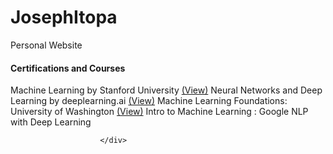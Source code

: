 # JosephItopa
Personal Website

<div class="col-sm-6">
                            <h4>Certifications and Courses</h4>
                            <label class="progress-bar-label">Machine Learning by Stanford University <a
                                    href="https://coursera.org/share/a9cebfd9920a2174566a289e0318dd90"
                                    rel="noreferrer">(View)</a></label>
                            <!--                            <div class="progress">-->
                            <!--                                <div class="progress-bar" role="progressbar" aria-valuenow="100" aria-valuemin="0" aria-valuemax="100">-->
                            <!--                                    <span>100%</span>-->
                            <!--                                </div>-->
                            <!--                                &lt;!&ndash; end .progress-bar &ndash;&gt;-->
                            <!--                            </div>-->
                            <!-- end .progress -->
                            <label class="progress-bar-label">Neural Networks and Deep Learning by deeplearning.ai <a
                                    href="https://coursera.org/share/65260245e4470c28b7a653a29a13e3fb"
                                    rel="noreferrer">(View)</a></label>
                            <!--                            <div class="progress">-->
                            <!--                                <div class="progress-bar" role="progressbar" aria-valuenow="100" aria-valuemin="0" aria-valuemax="100">-->
                            <!--                                    <span>100%</span>-->
                            <!--                                </div>-->
                            <!-- end .progress-bar -->
                            <!--                            </div>-->
                            <!-- end .progress -->
                            <label class="progress-bar-label">Machine Learning Foundations: University of Washington <a
                                    href="https://coursera.org/share/76bef49f24830997e22aa055fc6485ca"
                                    rel="noreferrer">(View)</a></label>
                            <!--                            <div class="progress">-->
                            <!--                                <div class="progress-bar" role="progressbar" aria-valuenow="100" aria-valuemin="0" aria-valuemax="100">-->
                            <!--                                    <span>100%</span>-->
                            <!--                                </div>-->
                            <!--                                 end .progress-bar -->
                            <!--                            </div>-->
                            <!-- end .progress -->
                            <label class="progress-bar-label">Intro to Machine Learning : Google</label>
                            <!--                            <div class="progress">-->
                            <!--                                <div class="progress-bar" role="progressbar" aria-valuenow="80" aria-valuemin="0" aria-valuemax="100">-->
                            <!--                                    <span>80%</span>-->
                            <!--                                </div>-->
                            <!-- end .progress-bar -->
                            <!--                            </div>-->
                            <!-- end .progress -->
                            <label class="progress-bar-label">NLP with Deep Learning</label>
                            <!--                            <div class="progress">-->
                            <!--                                <div class="progress-bar" role="progressbar" aria-valuenow="40" aria-valuemin="0" aria-valuemax="100">-->
                            <!--                                    <span>40%</span>-->
                            <!--                                </div>-->
                            <!-- end .progress-bar -->
                            <!--                            </div>-->

                        </div>